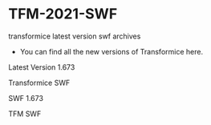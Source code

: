 # TFM-2021-SWF
transformice latest version swf archives

* You can find all the new versions of Transformice here.

Latest Version 1.673

Transformice SWF

SWF 1.673

TFM SWF
